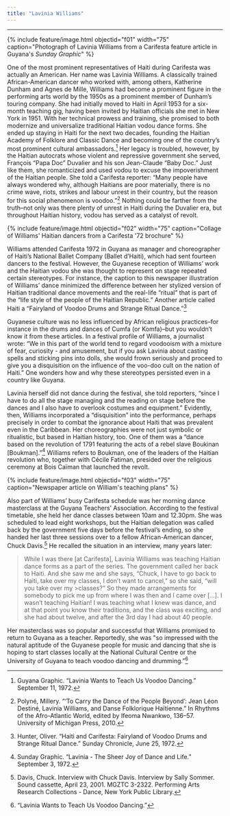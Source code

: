 ```yaml
---
title: "Lavinia Williams"
---
```

---

{% include feature/image.html objectid="f01" width="75" caption="Photograph of Lavinia Williams from a Carifesta feature article in Guyana's <i>Sunday Graphic</i>" %}

One of the most prominent representatives of Haiti during Carifesta was actually an American. Her name was Lavinia Williams. A classically trained African-American dancer who worked with, among others, Katherine Dunham and Agnes de Mille, Williams had become a prominent figure in the performing arts world by the 1950s as a prominent member of Dunham’s touring company.  She had initially moved to Haiti in April 1953 for a six-month teaching gig, having been invited by Haitian officials she met in New York in 1951. With her technical prowess and training, she promised to both modernize and universalize traditional Haitian vodou dance forms. She ended up staying in Haiti for the next two decades, founding the Haitian Academy of Folklore and Classic Dance and becoming one of the country’s most prominent cultural ambassadors.[^1] Her legacy is troubled, however, by the Haitian autocrats whose violent and repressive government she served, François “Papa Doc” Duvalier and his son Jean-Claude “Baby Doc.” Just like them, she romanticized and used vodou to excuse the impoverishment of the Haitian people. She told a Carifesta reporter: “Many people have always wondered why, although Haitians are poor materially, there is no crime wave, riots, strikes and labour unrest in their country, but the reason for this social phenomenon is voodoo.”[^2] Nothing could be farther from the truth–not only was there plenty of unrest in Haiti during the Duvalier era, but throughout Haitian history, vodou has served as a catalyst of revolt.

{% include feature/image.html objectid="f02" width="75" caption="Collage of Williams' Haitian dancers from a Carifesta '72 brochure" %}

Williams attended Carifesta 1972 in Guyana as manager and choreographer of Haiti’s National Ballet Company (Ballet d’Haiti), which had sent fourteen dancers to the festival. However, the Guyanese reception of Williams’ work and the Haitian vodou she was thought to represent on stage repeated certain stereotypes. For instance, the caption to this newspaper illustration of Williams’ dance minimized the difference between her stylized version of Haitian traditional dance movements and the real-life “ritual” that is part of the “life style of the people of the Haitian Republic.” Another article called Haiti a “Fairyland of Voodoo Drums and Strange Ritual Dance.”[^3] 

Guyanese culture was no less influenced by African religious practices–for instance in the drums and dances of Cumfa (or Komfa)–but you wouldn’t know it from these articles. In a festival profile of Williams, a journalist wrote: “We in this part of the world tend to regard voodooism with a mixture of fear, curiosity - and amusement, but if you ask Lavinia about casting spells and sticking pins into dolls, she would frown seriously and proceed to give you a disquisition on the influence of the voo-doo cult on the nation of Haiti.” One wonders how and why these stereotypes persisted even in a country like Guyana.

Lavinia herself did not dance during the festival, she told reporters, “since I have to do all the stage managing and the reading on stage before the dances and I also have to overlook costumes and equipment.” Evidently, then, Williams incorporated a “disquisition” into the performance, perhaps precisely in order to combat the ignorance about Haiti that was prevalent even in the Caribbean. Her choreographies were not just symbolic or ritualistic, but based in Haitian history, too. One of them was a “dance based on the revolution of 1791 featuring the acts of a rebel slave Boukinan [Boukman].”[^4] Williams refers to Boukman, one of the leaders of the Haitian revolution who, together with Cécile Fatiman, presided over the religious ceremony at Bois Caïman that launched the revolt.

{% include feature/image.html objectid="f03" width="75" caption="Newspaper article on William's teaching plans" %}

Also part of Williams’ busy Carifesta schedule was her morning dance masterclass at the Guyana Teachers’ Association. According to the festival timetable, she held her dance classes between 10am and 12.30pm. She was scheduled to lead eight workshops, but the Haitian delegation was called back by the government five days before the festival’s ending, so she handed her last three sessions over to a fellow African-American dancer, Chuck Davis.[^5] He recalled the situation in an interview, many years later:

>While I was there [at Carifesta], Lavinia Williams was teaching Haitian dance forms as a part of the series. The government called her back to Haiti. And she saw me and she says, “Chuck, I have to go back to Haiti, take over my classes, I don’t want to cancel,” so she said, “will you take over my >classes?” So they made arrangements for somebody to pick me up from where I was then and I came over [...]. I wasn’t teaching Haitian! I was teaching what I knew was dance, and at that point you know their traditions, and the class was exciting, and she had about twelve, and after the 3rd day I had about 40 people.

 Her masterclass was so popular and successful that Williams promised to return to Guyana as a teacher. Reportedly, she was "so impressed with the natural aptitude of the Guyanese people for music and dancing that she is hoping to start classes locally at the National Cultural Centre or the University of Guyana to teach voodoo dancing and drumming.”[^6]

[^1]: Guyana Graphic. “Lavinia Wants to Teach Us Voodoo Dancing.” September 11, 1972.
[^2]: Polyné, Millery. “‘To Carry the Dance of the People Beyond’: Jean Léon Destiné, Lavinia Williams, and Danse Folklorique Haïtienne.” In Rhythms of the Afro-Atlantic World, edited by Ifeoma Nwankwo, 136–57. University of Michigan Press, 2010.
[^3]: Hunter, Oliver. “Haiti and Carifesta: Fairyland of Voodoo Drums and Strange Ritual Dance.” Sunday Chronicle, June 25, 1972.
[^4]: Sunday Graphic. “Lavinia - The Sheer Joy of Dance and Life.” September 3, 1972.
[^5]: Davis, Chuck. Interview with Chuck Davis. Interview by Sally Sommer. Sound cassette, April 23, 2001. MGZTC 3-2322. Performing Arts Research Collections - Dance, New York Public Library.
[^6]: “Lavinia Wants to Teach Us Voodoo Dancing.”
